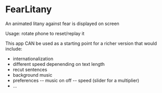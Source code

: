 # FearLitany
An animated litany against fear is displayed on screen

Usage: rotate phone to reset/replay it

This app CAN be used as a starting point for a richer version that would include:
- internationalization
- different speed depenending on text length
- recut sentences
- background music
- preferences
-- music on off
-- speed (slider for a multiplier)
- ...

